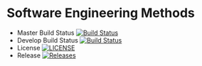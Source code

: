 # Software Engineering Methods

- Master Build Status [![Build Status](https://travis-ci.org/DAVIDCIOCOIU95/groupOne.svg?branch=master)](https://travis-ci.org/DAVIDCIOCOIU95/groupOne)
- Develop Build Status [![Build Status](https://travis-ci.org/DAVIDCIOCOIU95/groupOne.svg?branch=master)](https://travis-ci.org/DAVIDCIOCOIU95/groupOne)
- License [![LICENSE](https://img.shields.io/github/license/DAVIDCIOCOIU95/groupOne.svg?style=flat-square)](https://github.com/DAVIDCIOCOIU95/groupOne/blob/master/LICENSE)
- Release [![Releases](https://img.shields.io/github/release/DAVIDCIOCOIU95/groupOne/all.svg?style=flat-square)](https://github.com/DAVIDCIOCOIU95/groupOne/releases)

